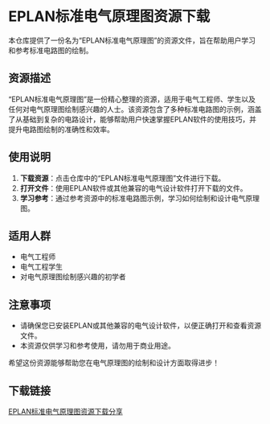 # EPLAN标准电气原理图资源下载

本仓库提供了一份名为“EPLAN标准电气原理图”的资源文件，旨在帮助用户学习和参考标准电路图的绘制。

## 资源描述

“EPLAN标准电气原理图”是一份精心整理的资源，适用于电气工程师、学生以及任何对电气原理图绘制感兴趣的人士。该资源包含了多种标准电路图的示例，涵盖了从基础到复杂的电路设计，能够帮助用户快速掌握EPLAN软件的使用技巧，并提升电路图绘制的准确性和效率。

## 使用说明

1. **下载资源**：点击仓库中的“EPLAN标准电气原理图”文件进行下载。
2. **打开文件**：使用EPLAN软件或其他兼容的电气设计软件打开下载的文件。
3. **学习参考**：通过参考资源中的标准电路图示例，学习如何绘制和设计电气原理图。

## 适用人群

- 电气工程师
- 电气工程学生
- 对电气原理图绘制感兴趣的初学者

## 注意事项

- 请确保您已安装EPLAN或其他兼容的电气设计软件，以便正确打开和查看资源文件。
- 本资源仅供学习和参考使用，请勿用于商业用途。

希望这份资源能够帮助您在电气原理图的绘制和设计方面取得进步！

## 下载链接

[EPLAN标准电气原理图资源下载分享](https://pan.quark.cn/s/f7d23c05c8d4)